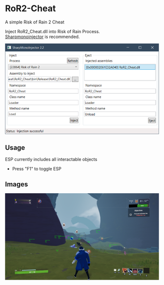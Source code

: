 # RoR2-Cheat
A simple Risk of Rain 2 Cheat

Inject RoR2_Cheat.dll into Risk of Rain Process.  
[Sharpmonoinjector](https://github.com/warbler/SharpMonoInjector) is recommended.


<img src="https://github.com/DTrescher/RoR2-Cheat/blob/master/Images/inject.PNG" width="550">


## Usage
ESP currently includes all interactable objects
- Press "F1" to toggle ESP


## Images

<img src="https://github.com/DTrescher/RoR2-Cheat/blob/master/Images/ror2-esp.PNG" width="850">

